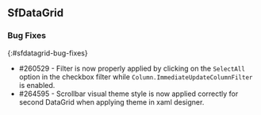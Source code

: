 ## SfDataGrid

### Bug Fixes
{:#sfdatagrid-bug-fixes}

* \#260529 - Filter is now properly applied by clicking on the `SelectAll` option in the checkbox filter while `Column.ImmediateUpdateColumnFilter` is enabled.
* \#264595 - Scrollbar visual theme style is now applied correctly for second DataGrid when applying theme in xaml designer.